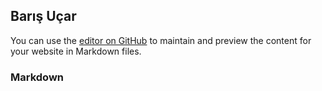 ## Barış Uçar

You can use the [editor on GitHub](https://github.com/bariscr/bariscr.github.io/edit/main/README.md) to maintain and preview the content for your website in Markdown files.

### Markdown

